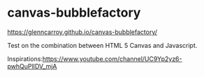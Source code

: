# canvas-bubblefactory

https://glenncarroy.github.io/canvas-bubblefactory/

Test on the combination between HTML 5 Canvas and Javascript. 

Inspirations:https://www.youtube.com/channel/UC9Yp2yz6-pwhQuPlIDV_mjA
